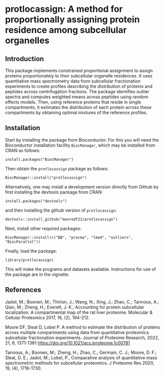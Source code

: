 # protlocassign: A method for proportionally assigning protein residence among subcellular organelles

## Introduction
This package implements constrained proportional assignment to 
assign proteins proportionately to their subcellular organelle residences. 
It uses quantitative mass spectrometry data from subcellular fractionation 
experiments to create profiles describing the distribution of proteins 
and peptides across centrifugation fractions. The package identifies 
outlier spectra and computes weighted means across peptides using 
random effects models. Then, using reference proteins that reside in 
single compartments, it estimates the distribution of each protein across 
these compartments by obtaining optimal mixtures of the reference profiles. 

## Installation
Start by installing the package from Bioconductor. For this you will
need the Bioconductor installation facility `BiocManager`, which may
be installed from CRAN as follows:

```
install.packages("BiocManager")
```

Then obtain the `protlocassign` package as follows:

```
BiocManager::install("protlocassign")
```

Alternatively, one may install a development version directly from
Github by first installing the devtools package from CRAN:

```
install.packages("devtools")
```

and then installing the github version of `protlocassign`:

```
devtools::install_github("mooredf22/protlocassign")
```

Next, install other required packages:

```
BiocManager::install(c("BB", "pracma", "lme4", "outliers", "BiocParallel"))
```

Finally, load the package:

```
library(protlocassign)
```

This will make the programs and datasets available. 
Instructions for use of the package are in the vignette.

## References

Jadot, M.; Boonen, M.; Thirion, J.; Wang, N.; Xing, J.; Zhao, C.; 
Tannous, A.; Qian, M.; Zheng, H.; Everett, J. K., 
Accounting for protein subcellular localization: A compartmental map of 
the rat liver proteome. 
Molecular & Cellular Proteomics 2017, 16, (2), 194-212.

Moore DF, Sleat D, Lobel P. A method to estimate the distribution of 
proteins across multiple compartments using data from quantitative 
proteomics subcellular fractionation experiments. 
Journal of Proteome Research, 2022, 21, 6, 1371-1381 
https://doi.org/10.1021/acs.jproteome.1c00781

Tannous, A.; Boonen, M.; Zheng, H.; Zhao, C.; Germain, C. J.; 
Moore, D. F.; Sleat, D. E.; Jadot, M.; Lobel, P., 
Comparative analysis of quantitative mass spectrometric methods 
for subcellular proteomics. 
J Proteome Res 2020, 19, (4), 1718-1730.


